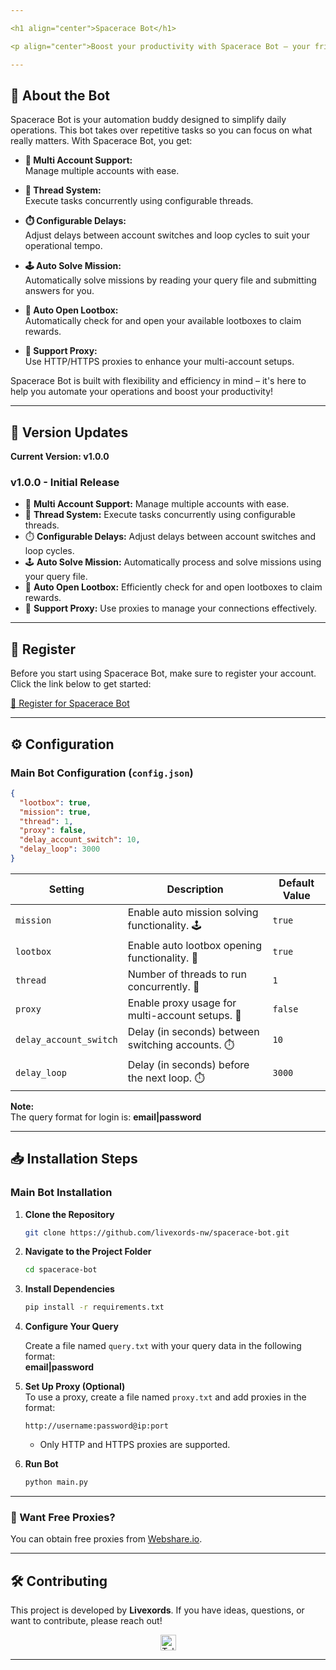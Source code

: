 ```yaml
---

<h1 align="center">Spacerace Bot</h1>

<p align="center">Boost your productivity with Spacerace Bot – your friendly automation tool that handles key tasks with ease! 🚀</p>

---
```


## 🚀 About the Bot

Spacerace Bot is your automation buddy designed to simplify daily operations. This bot takes over repetitive tasks so you can focus on what really matters. With Spacerace Bot, you get:

- **👥 Multi Account Support:**  
  Manage multiple accounts with ease.

- **🧵 Thread System:**  
  Execute tasks concurrently using configurable threads.

- **⏱️ Configurable Delays:**  
  Adjust delays between account switches and loop cycles to suit your operational tempo.

- **🕹️ Auto Solve Mission:**  
  Automatically solve missions by reading your query file and submitting answers for you.

- **🎁 Auto Open Lootbox:**  
  Automatically check for and open your available lootboxes to claim rewards.

- **🔌 Support Proxy:**  
  Use HTTP/HTTPS proxies to enhance your multi-account setups.

Spacerace Bot is built with flexibility and efficiency in mind – it's here to help you automate your operations and boost your productivity!

---

## 🌟 Version Updates

**Current Version: v1.0.0**

### v1.0.0 - Initial Release

- 👥 **Multi Account Support:** Manage multiple accounts with ease.
- 🧵 **Thread System:** Execute tasks concurrently using configurable threads.
- ⏱️ **Configurable Delays:** Adjust delays between account switches and loop cycles.
- 🕹️ **Auto Solve Mission:** Automatically process and solve missions using your query file.
- 🎁 **Auto Open Lootbox:** Efficiently check for and open lootboxes to claim rewards.
- 🔌 **Support Proxy:** Use proxies to manage your connections effectively.

---

## 📝 Register

Before you start using Spacerace Bot, make sure to register your account.  
Click the link below to get started:

[🔗 Register for Spacerace Bot](https://spacerace.entity.global/?referral=IEZYOMME)

---

## ⚙️ Configuration

### Main Bot Configuration (`config.json`)

```json
{
  "lootbox": true,
  "mission": true,
  "thread": 1,
  "proxy": false,
  "delay_account_switch": 10,
  "delay_loop": 3000
}
```

| **Setting**            | **Description**                                   | **Default Value** |
| ---------------------- | ------------------------------------------------- | ----------------- |
| `mission`              | Enable auto mission solving functionality. 🕹️     | `true`            |
| `lootbox`              | Enable auto lootbox opening functionality. 🎁     | `true`            |
| `thread`               | Number of threads to run concurrently. 🧵         | `1`               |
| `proxy`                | Enable proxy usage for multi-account setups. 🔌   | `false`           |
| `delay_account_switch` | Delay (in seconds) between switching accounts. ⏱️ | `10`              |
| `delay_loop`           | Delay (in seconds) before the next loop. ⏱️       | `3000`            |

**Note:**  
The query format for login is: **email|password**

---

## 📥 Installation Steps

### Main Bot Installation

1. **Clone the Repository**

   ```bash
   git clone https://github.com/livexords-nw/spacerace-bot.git
   ```

2. **Navigate to the Project Folder**

   ```bash
   cd spacerace-bot
   ```

3. **Install Dependencies**

   ```bash
   pip install -r requirements.txt
   ```

4. **Configure Your Query**

   Create a file named `query.txt` with your query data in the following format:  
   **email|password**

5. **Set Up Proxy (Optional)**  
   To use a proxy, create a file named `proxy.txt` and add proxies in the format:

   ```
   http://username:password@ip:port
   ```

   - Only HTTP and HTTPS proxies are supported.

6. **Run Bot**

   ```bash
   python main.py
   ```

---

### 🔹 Want Free Proxies?

You can obtain free proxies from [Webshare.io](https://www.webshare.io/).

---

## 🛠️ Contributing

This project is developed by **Livexords**. If you have ideas, questions, or want to contribute, please reach out!

<div align="center">
  <a href="https://t.me/livexordsscript" target="_blank">
    <img src="https://img.shields.io/static/v1?message=Livexords&logo=telegram&label=&color=2CA5E0&logoColor=white&style=for-the-badge" height="25" alt="Telegram Logo" />
  </a>
</div>

---

